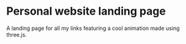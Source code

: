 # Personal website landing page 
A landing page for all my links featuring a cool animation made using three.js. 
